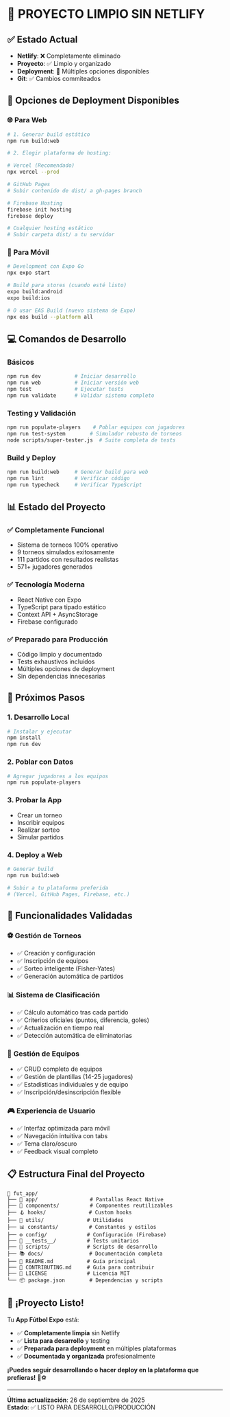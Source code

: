 # 🎉 PROYECTO LIMPIO SIN NETLIFY

## ✅ Estado Actual
- **Netlify**: ❌ Completamente eliminado
- **Proyecto**: ✅ Limpio y organizado  
- **Deployment**: 🚀 Múltiples opciones disponibles
- **Git**: ✅ Cambios commiteados

## 🚀 Opciones de Deployment Disponibles

### 🌐 Para Web
```bash
# 1. Generar build estático
npm run build:web

# 2. Elegir plataforma de hosting:

# Vercel (Recomendado)
npx vercel --prod

# GitHub Pages
# Subir contenido de dist/ a gh-pages branch

# Firebase Hosting
firebase init hosting
firebase deploy

# Cualquier hosting estático
# Subir carpeta dist/ a tu servidor
```

### 📱 Para Móvil
```bash
# Development con Expo Go
npx expo start

# Build para stores (cuando esté listo)
expo build:android
expo build:ios

# O usar EAS Build (nuevo sistema de Expo)
npx eas build --platform all
```

## 💻 Comandos de Desarrollo

### Básicos
```bash
npm run dev           # Iniciar desarrollo
npm run web           # Iniciar versión web
npm test              # Ejecutar tests
npm run validate      # Validar sistema completo
```

### Testing y Validación
```bash
npm run populate-players    # Poblar equipos con jugadores
npm run test-system        # Simulador robusto de torneos
node scripts/super-tester.js  # Suite completa de tests
```

### Build y Deploy
```bash
npm run build:web     # Generar build para web
npm run lint          # Verificar código
npm run typecheck     # Verificar TypeScript
```

## 📊 Estado del Proyecto

### ✅ **Completamente Funcional**
- Sistema de torneos 100% operativo
- 9 torneos simulados exitosamente
- 111 partidos con resultados realistas
- 571+ jugadores generados

### ✅ **Tecnología Moderna**
- React Native con Expo
- TypeScript para tipado estático
- Context API + AsyncStorage
- Firebase configurado

### ✅ **Preparado para Producción**
- Código limpio y documentado
- Tests exhaustivos incluidos
- Múltiples opciones de deployment
- Sin dependencias innecesarias

## 🎯 Próximos Pasos

### 1. **Desarrollo Local**
```bash
# Instalar y ejecutar
npm install
npm run dev
```

### 2. **Poblar con Datos**
```bash
# Agregar jugadores a los equipos
npm run populate-players
```

### 3. **Probar la App**
- Crear un torneo
- Inscribir equipos
- Realizar sorteo
- Simular partidos

### 4. **Deploy a Web**
```bash
# Generar build
npm run build:web

# Subir a tu plataforma preferida
# (Vercel, GitHub Pages, Firebase, etc.)
```

## 🌟 Funcionalidades Validadas

### ⚽ **Gestión de Torneos**
- ✅ Creación y configuración
- ✅ Inscripción de equipos
- ✅ Sorteo inteligente (Fisher-Yates)
- ✅ Generación automática de partidos

### 📊 **Sistema de Clasificación**
- ✅ Cálculo automático tras cada partido
- ✅ Criterios oficiales (puntos, diferencia, goles)
- ✅ Actualización en tiempo real
- ✅ Detección automática de eliminatorias

### 👥 **Gestión de Equipos**
- ✅ CRUD completo de equipos
- ✅ Gestión de plantillas (14-25 jugadores)
- ✅ Estadísticas individuales y de equipo
- ✅ Inscripción/desinscripción flexible

### 🎮 **Experiencia de Usuario**
- ✅ Interfaz optimizada para móvil
- ✅ Navegación intuitiva con tabs
- ✅ Tema claro/oscuro
- ✅ Feedback visual completo

## 📋 Estructura Final del Proyecto

```
📁 fut_app/
├── 📱 app/                 # Pantallas React Native
├── 🧩 components/          # Componentes reutilizables  
├── 🪝 hooks/              # Custom hooks
├── 🔧 utils/              # Utilidades
├── 📊 constants/          # Constantes y estilos
├── ⚙️ config/             # Configuración (Firebase)
├── 🧪 __tests__/          # Tests unitarios
├── 📜 scripts/            # Scripts de desarrollo
├── 📚 docs/               # Documentación completa
├── 📄 README.md           # Guía principal
├── 📄 CONTRIBUTING.md     # Guía para contribuir
├── 📄 LICENSE             # Licencia MIT
└── 📦 package.json        # Dependencias y scripts
```

## 🎊 ¡Proyecto Listo!

Tu **App Fútbol Expo** está:
- ✅ **Completamente limpia** sin Netlify
- ✅ **Lista para desarrollo** y testing
- ✅ **Preparada para deployment** en múltiples plataformas
- ✅ **Documentada y organizada** profesionalmente

**¡Puedes seguir desarrollando o hacer deploy en la plataforma que prefieras!** 🚀⚽

---
**Última actualización**: 26 de septiembre de 2025  
**Estado**: ✅ LISTO PARA DESARROLLO/PRODUCCIÓN